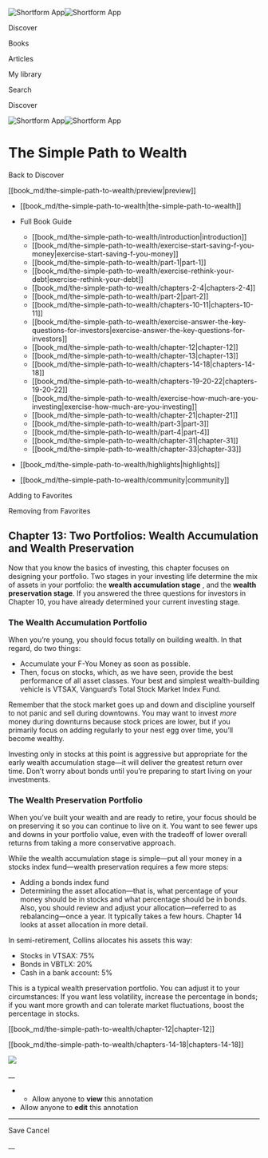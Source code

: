 ![Shortform App](/img/logo.36a2399e.svg)![Shortform App](/img/logo-dark.70c1b072.svg)

Discover

Books

Articles

My library

Search

Discover

![Shortform App](/img/logo.36a2399e.svg)![Shortform App](/img/logo-dark.70c1b072.svg)

# The Simple Path to Wealth

Back to Discover

[[book_md/the-simple-path-to-wealth/preview|preview]]

  * [[book_md/the-simple-path-to-wealth|the-simple-path-to-wealth]]
  * Full Book Guide

    * [[book_md/the-simple-path-to-wealth/introduction|introduction]]
    * [[book_md/the-simple-path-to-wealth/exercise-start-saving-f-you-money|exercise-start-saving-f-you-money]]
    * [[book_md/the-simple-path-to-wealth/part-1|part-1]]
    * [[book_md/the-simple-path-to-wealth/exercise-rethink-your-debt|exercise-rethink-your-debt]]
    * [[book_md/the-simple-path-to-wealth/chapters-2-4|chapters-2-4]]
    * [[book_md/the-simple-path-to-wealth/part-2|part-2]]
    * [[book_md/the-simple-path-to-wealth/chapters-10-11|chapters-10-11]]
    * [[book_md/the-simple-path-to-wealth/exercise-answer-the-key-questions-for-investors|exercise-answer-the-key-questions-for-investors]]
    * [[book_md/the-simple-path-to-wealth/chapter-12|chapter-12]]
    * [[book_md/the-simple-path-to-wealth/chapter-13|chapter-13]]
    * [[book_md/the-simple-path-to-wealth/chapters-14-18|chapters-14-18]]
    * [[book_md/the-simple-path-to-wealth/chapters-19-20-22|chapters-19-20-22]]
    * [[book_md/the-simple-path-to-wealth/exercise-how-much-are-you-investing|exercise-how-much-are-you-investing]]
    * [[book_md/the-simple-path-to-wealth/chapter-21|chapter-21]]
    * [[book_md/the-simple-path-to-wealth/part-3|part-3]]
    * [[book_md/the-simple-path-to-wealth/part-4|part-4]]
    * [[book_md/the-simple-path-to-wealth/chapter-31|chapter-31]]
    * [[book_md/the-simple-path-to-wealth/chapter-33|chapter-33]]
  * [[book_md/the-simple-path-to-wealth/highlights|highlights]]
  * [[book_md/the-simple-path-to-wealth/community|community]]



Adding to Favorites 

Removing from Favorites 

## Chapter 13: Two Portfolios: Wealth Accumulation and Wealth Preservation

Now that you know the basics of investing, this chapter focuses on designing your portfolio. Two stages in your investing life determine the mix of assets in your portfolio: the **wealth accumulation stage** , and the **wealth preservation stage**. If you answered the three questions for investors in Chapter 10, you have already determined your current investing stage.

### The Wealth Accumulation Portfolio

When you’re young, you should focus totally on building wealth. In that regard, do two things:

  * Accumulate your F-You Money as soon as possible.
  * Then, focus on stocks, which, as we have seen, provide the best performance of all asset classes. Your best and simplest wealth-building vehicle is VTSAX, Vanguard’s Total Stock Market Index Fund. 



Remember that the stock market goes up and down and discipline yourself to not panic and sell during downtowns. You may want to invest _more_ money during downturns because stock prices are lower, but if you primarily focus on adding regularly to your nest egg over time, you’ll become wealthy.

Investing only in stocks at this point is aggressive but appropriate for the early wealth accumulation stage—it will deliver the greatest return over time. Don’t worry about bonds until you’re preparing to start living on your investments.

### The Wealth Preservation Portfolio

When you’ve built your wealth and are ready to retire, your focus should be on preserving it so you can continue to live on it. You want to see fewer ups and downs in your portfolio value, even with the tradeoff of lower overall returns from taking a more conservative approach.

While the wealth accumulation stage is simple—put all your money in a stocks index fund—wealth preservation requires a few more steps:

  * Adding a bonds index fund
  * Determining the asset allocation—that is, what percentage of your money should be in stocks and what percentage should be in bonds. Also, you should review and adjust your allocation—referred to as rebalancing—once a year. It typically takes a few hours. Chapter 14 looks at asset allocation in more detail.



In semi-retirement, Collins allocates his assets this way:

  * Stocks in VTSAX: 75%
  * Bonds in VBTLX: 20%
  * Cash in a bank account: 5%



This is a typical wealth preservation portfolio. You can adjust it to your circumstances: If you want less volatility, increase the percentage in bonds; if you want more growth and can tolerate market fluctuations, boost the percentage in stocks.

[[book_md/the-simple-path-to-wealth/chapter-12|chapter-12]]

[[book_md/the-simple-path-to-wealth/chapters-14-18|chapters-14-18]]

![](https://bat.bing.com/action/0?ti=56018282&Ver=2&mid=9d82fdb6-4d13-42b0-943d-1b29e73901e6&sid=1711133063fa11eebdec89a8b8ae3bbc&vid=171147a063fa11eea7440fcfeb230d96&vids=0&msclkid=N&pi=0&lg=en-US&sw=800&sh=600&sc=24&nwd=1&tl=Shortform%20%7C%20Book&p=https%3A%2F%2Fwww.shortform.com%2Fapp%2Fbook%2Fthe-simple-path-to-wealth%2Fchapter-13&r=&lt=292&evt=pageLoad&sv=1&rn=612894)

__

  *   * Allow anyone to **view** this annotation
  * Allow anyone to **edit** this annotation



* * *

Save Cancel

__



